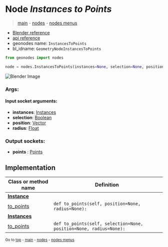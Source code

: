 # Node *Instances to Points*

> [main](../structure.md) - [nodes](nodes.md) - [nodes menus](nodes_menus.md)

- [Blender reference](https://docs.blender.org/manual/en/latest/modeling/geometry_nodes/instances/instances_to_points.html)
- [api reference](https://docs.blender.org/api/current/bpy.types.GeometryNodeInstancesToPoints.html)
- geonodes name: `InstancesToPoints`
- bl_idname: `GeometryNodeInstancesToPoints`

```python
from geonodes import nodes

node = nodes.InstancesToPoints(instances=None, selection=None, position=None, radius=None)
```

![Blender Image](https://docs.blender.org/manual/en/latest/_images/node-types_GeometryNodeInstancesToPoints.webp)

### Args:

#### Input socket arguments:

- **instances**: [Instances](Instances.md)
- **selection**: [Boolean](Boolean.md)
- **position**: [Vector](Vector.md)
- **radius**: [Float](Float.md)

### Output sockets:

- **points** : [Points](Points.md)

## Implementation

| Class or method name | Definition |
|----------------------|------------|
| **[Instance](Instance.md)** |
| [to_points](Instance.md#to_points) | `def to_points(self, position=None, radius=None):` |
| **[Instances](Instances.md)** |
| [to_points](Instances.md#to_points) | `def to_points(self, selection=None, position=None, radius=None):` |

<sub>Go to [top](#node-Instances-to-Points) - [main](../structure.md) - [nodes](nodes.md) - [nodes menus](nodes_menus.md)</sub>

